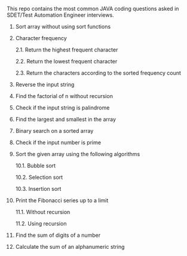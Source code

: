 This repo contains the most common JAVA coding questions asked in SDET/Test Automation Engineer interviews. 

1. Sort array without using sort functions
2. Character frequency

   2.1. Return the highest frequent character
   
   2.2. Return the lowest frequent character
   
   2.3. Return the characters according to the sorted frequency count
4. Reverse the input string
5. Find the factorial of n without recursion
6. Check if the input string is palindrome
7. Find the largest and smallest in the array
8. Binary search on a sorted array
9. Check if the input number is prime
10. Sort the given array using the following algorithms

      10.1. Bubble sort
    
      10.2. Selection sort
    
      10.3. Insertion sort
11. Print the Fibonacci series up to a limit

      11.1. Without recursion

      11.2. Using recursion
12. Find the sum of digits of a number
13. Calculate the sum of an alphanumeric string
